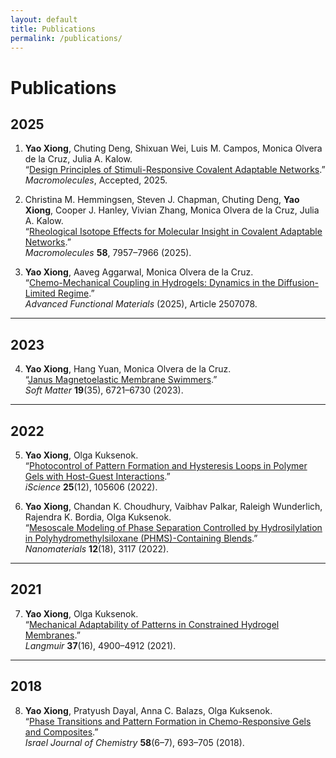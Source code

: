 ```yaml
---
layout: default
title: Publications
permalink: /publications/
---
```


# Publications

## 2025
1. **Yao Xiong**, Chuting Deng, Shixuan Wei, Luis M. Campos, Monica Olvera de la Cruz, Julia A. Kalow.  
   “<a href="https://doi.org/10.1021/acs.macromol.5c01102" target="_blank">Design Principles of Stimuli-Responsive Covalent Adaptable Networks</a>.”  
   *Macromolecules*, Accepted, 2025.  

2. Christina M. Hemmingsen, Steven J. Chapman, Chuting Deng, **Yao Xiong**, Cooper J. Hanley, Vivian Zhang, Monica Olvera de la Cruz, Julia A. Kalow.  
   “<a href="https://doi.org/10.1021/acs.macromol.5c01258" target="_blank">Rheological Isotope Effects for Molecular Insight in Covalent Adaptable Networks</a>.”  
   *Macromolecules* **58**, 7957–7966 (2025).  

3. **Yao Xiong**, Aaveg Aggarwal, Monica Olvera de la Cruz.  
   “<a href="https://doi.org/10.1002/adfm.202507078" target="_blank">Chemo-Mechanical Coupling in Hydrogels: Dynamics in the Diffusion-Limited Regime</a>.”  
   *Advanced Functional Materials* (2025), Article 2507078.  

---

## 2023
4. **Yao Xiong**, Hang Yuan, Monica Olvera de la Cruz.  
   “<a href="http://dx.doi.org/10.1039/D3SM00788J" target="_blank">Janus Magnetoelastic Membrane Swimmers</a>.”  
   *Soft Matter* **19**(35), 6721–6730 (2023).  

---

## 2022
5. **Yao Xiong**, Olga Kuksenok.  
   “<a href="https://doi.org/10.1016/j.isci.2022.105606" target="_blank">Photocontrol of Pattern Formation and Hysteresis Loops in Polymer Gels with Host-Guest Interactions</a>.”  
   *iScience* **25**(12), 105606 (2022).  

6. **Yao Xiong**, Chandan K. Choudhury, Vaibhav Palkar, Raleigh Wunderlich, Rajendra K. Bordia, Olga Kuksenok.  
   “<a href="https://doi.org/10.3390/nano12183117" target="_blank">Mesoscale Modeling of Phase Separation Controlled by Hydrosilylation in Polyhydromethylsiloxane (PHMS)-Containing Blends</a>.”  
   *Nanomaterials* **12**(18), 3117 (2022).  

---

## 2021
7. **Yao Xiong**, Olga Kuksenok.  
   “<a href="https://doi.org/10.1021/acs.langmuir.1c00138" target="_blank">Mechanical Adaptability of Patterns in Constrained Hydrogel Membranes</a>.”  
   *Langmuir* **37**(16), 4900–4912 (2021).  

---

## 2018
8. **Yao Xiong**, Pratyush Dayal, Anna C. Balazs, Olga Kuksenok.  
   “<a href="https://doi.org/10.1002/ijch.201700137" target="_blank">Phase Transitions and Pattern Formation in Chemo-Responsive Gels and Composites</a>.”  
   *Israel Journal of Chemistry* **58**(6–7), 693–705 (2018).  
